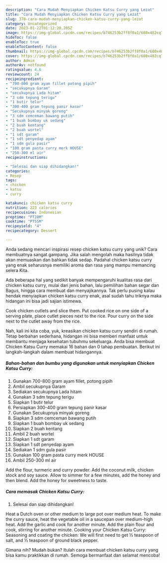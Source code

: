 ```yaml
---
description: "Cara Mudah Menyiapkan Chicken Katsu Curry yang Lezat"
title: "Cara Mudah Menyiapkan Chicken Katsu Curry yang Lezat"
slug: 370-cara-mudah-menyiapkan-chicken-katsu-curry-yang-lezat
category: Uncategorized
date: 2023-01-22T01:12:20.205Z
image: https://img-global.cpcdn.com/recipes/b746253b2ff8f0a1/680x482cq70/chicken-katsu-curry-foto-resep-utama.jpg
hideToc: false
enableToc: true
enableTocContent: false
thumbnail: https://img-global.cpcdn.com/recipes/b746253b2ff8f0a1/680x482cq70/chicken-katsu-curry-foto-resep-utama.jpg
cover: https://img-global.cpcdn.com/recipes/b746253b2ff8f0a1/680x482cq70/chicken-katsu-curry-foto-resep-utama.jpg
author: Admin
authorAv: notfound
ratingvalue: 4.6
reviewcount: 24
recipeingredient:
- "700-800 gram ayam fillet potong pipih"
- "secukupnya Garam"
- "secukupnya Lada hitam"
- "3 sdm tepung terigu"
- "1 butir telur"
- "300-400 gram tepung panir kasar"
- "Secukupnya minyak goreng"
- "3 sdm cemceman bawang putih"
- "1 buah bombay uk sedang"
- "2 buah kentang"
- "2 buah wortel"
- "1 sdt garam"
- "1 sdt penyedap ayam"
- "1 sdm gula pasir"
- "100 gram pasta curry merk HOUSE"
- "250-300 ml air"
recipeinstructions:

- "Selesai dan siap dihidangkan!"
categories:
- Resep
tags:
- chicken
- katsu
- curry

katakunci: chicken katsu curry 
nutrition: 223 calories
recipecuisine: Indonesian
preptime: "PT28M"
cooktime: "PT55M"
recipeyield: "4"
recipecategory: Dessert

---
```





Anda sedang mencari inspirasi resep chicken katsu curry yang unik? Cara membuatnya sangat gampang. Jika salah mengolah maka hasilnya tidak akan memuaskan dan bahkan tidak sedap. Padahal chicken katsu curry yang enak seharusnya memiliki aroma dan rasa yang mampu memancing selera Kita.





Ada beberapa hal yang sedikit banyak mempengaruhi kualitas rasa dari chicken katsu curry, mulai dari jenis bahan, lalu pemilihan bahan segar dan Bagus, hingga cara membuat dan menyajikannya. Tak perlu pusing kalau hendak menyiapkan chicken katsu curry enak,      asal sudah tahu triknya maka hidangan ini bisa jadi sajian istimewa.














Cook chicken cutlets and slice them. Put cooked rice on one side of a serving plate, place cutlet pieces next to the rice. Pour curry on the side next to the cutlet away from the rice.






Nah, kali ini kita coba, yuk, kreasikan chicken katsu curry sendiri di rumah. Tetap berbahan sederhana, hidangan ini bisa memberi manfaat untuk membantu menjaga kesehatan tubuhmu sekeluarga. Anda bisa membuat Chicken Katsu Curry memakai 16 bahan dan 0 tahap pembuatan. Berikut ini langkah-langkah dalam membuat hidangannya.

<!--inarticleads1-->

##### Bahan-bahan dan bumbu yang digunakan untuk menyiapkan Chicken Katsu Curry:

1. Gunakan 700-800 gram ayam fillet, potong pipih
1. Ambil secukupnya Garam
1. Sediakan secukupnya Lada hitam
1. Gunakan 3 sdm tepung terigu
1. Siapkan 1 butir telur
1. Persiapkan 300-400 gram tepung panir kasar
1. Gunakan Secukupnya minyak goreng
1. Siapkan 3 sdm cemceman bawang putih
1. Siapkan 1 buah bombay uk sedang
1. Siapkan 2 buah kentang
1. Ambil 2 buah wortel
1. Siapkan 1 sdt garam
1. Siapkan 1 sdt penyedap ayam
1. Sediakan 1 sdm gula pasir
1. Gunakan 100 gram pasta curry merk HOUSE
1. Ambil 250-300 ml air


Add the flour, turmeric and curry powder. Add the coconut milk, chicken stock and soy sauce. Allow to simmer for a few minutes, add the honey and then blend. Add the honey for sweetness to taste. 

<!--inarticleads2-->

##### Cara memasak Chicken Katsu Curry:


1. Selesai dan siap dihidangkan!

Heat a Dutch oven or other medium to large pot over medium heat. To make the curry sauce, heat the vegetable oil in a saucepan over medium-high heat. Add the garlic and cook for another minute. Add the plain flour and cook, stirring for another minute. Cooking your Chicken Katsu Curry: Seasoning and coating the chicken: We will first need to get ½ teaspoon of salt, and ½ teaspoon of ground black pepper. 

Gimana nih? Mudah bukan? Itulah cara membuat chicken katsu curry yang bisa kamu praktikkan di rumah. Semoga bermanfaat dan selamat mencoba!
